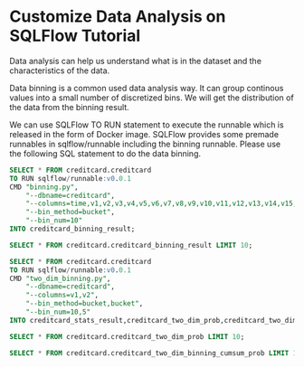 # Customize Data Analysis on SQLFlow Tutorial

Data analysis can help us understand what is in the dataset and the
characteristics of the data.

Data binning is a common used data analysis way. It can group continous values
into a small number of discretized bins. We will get the distribution of the
data from the binning result.

We can use SQLFlow TO RUN statement to execute the runnable which is released in the
form of Docker image. SQLFlow provides some premade runnables in
sqlflow/runnable including the binning runnable. Please use the following SQL
statement to do the data binning.

```SQL
SELECT * FROM creditcard.creditcard
TO RUN sqlflow/runnable:v0.0.1
CMD "binning.py",
    "--dbname=creditcard",
    "--columns=time,v1,v2,v3,v4,v5,v6,v7,v8,v9,v10,v11,v12,v13,v14,v15,v16,v17,v18,v19,v20,v21,v22,v23,v24,v25,v26,v27,v28,amount",
    "--bin_method=bucket",
    "--bin_num=10"
INTO creditcard_binning_result;
```

```SQL
SELECT * FROM creditcard.creditcard_binning_result LIMIT 10;
```

```SQL
SELECT * FROM creditcard.creditcard
TO RUN sqlflow/runnable:v0.0.1
CMD "two_dim_binning.py",
    "--dbname=creditcard",
    "--columns=v1,v2",
    "--bin_method=bucket,bucket",
    "--bin_num=10,5"
INTO creditcard_stats_result,creditcard_two_dim_prob,creditcard_two_dim_binning_cumsum_prob;
```

```SQL
SELECT * FROM creditcard.creditcard_two_dim_prob LIMIT 10;
```

```SQL
SELECT * FROM creditcard.creditcard_two_dim_binning_cumsum_prob LIMIT 10;
```
